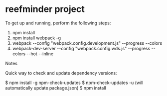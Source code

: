 # reefminder project

To get up and running, perform the following steps:
1) npm install
2) npm install webpack -g
3) webpack --config "webpack.config.development.js" --progress --colors
4) webpack-dev-server --config "webpack.config.wds.js" --progress --colors --hot --inline


Notes

Quick way to check and update dependency versions:

$ npm install -g npm-check-updates
$ npm-check-updates -u (will automatically update package.json)
$ npm install